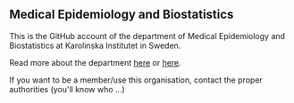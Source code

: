 ## Medical Epidemiology and Biostatistics
This is the GitHub account of the department of Medical Epidemiology and Biostatistics at Karolinska Institutet in Sweden.

Read more about the department [here](https://ki.se/node/58) or [here](https://www.meb.ki.se/sites/).

If you want to be a member/use this organisation, contact the proper authorities (you'll know who ...)
